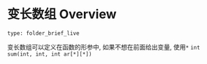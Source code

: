 # 变长数组 Overview
 
```ccard
type: folder_brief_live
```
 
变长数组可以定义在函数的形参中, 
如果不想在前面给出变量, 使用`*`
`int sum(int, int, int ar[*][*])`
